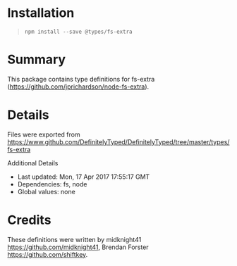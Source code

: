 # Installation
> `npm install --save @types/fs-extra`

# Summary
This package contains type definitions for fs-extra (https://github.com/jprichardson/node-fs-extra).

# Details
Files were exported from https://www.github.com/DefinitelyTyped/DefinitelyTyped/tree/master/types/fs-extra

Additional Details
 * Last updated: Mon, 17 Apr 2017 17:55:17 GMT
 * Dependencies: fs, node
 * Global values: none

# Credits
These definitions were written by midknight41 <https://github.com/midknight41>, Brendan Forster <https://github.com/shiftkey>.
